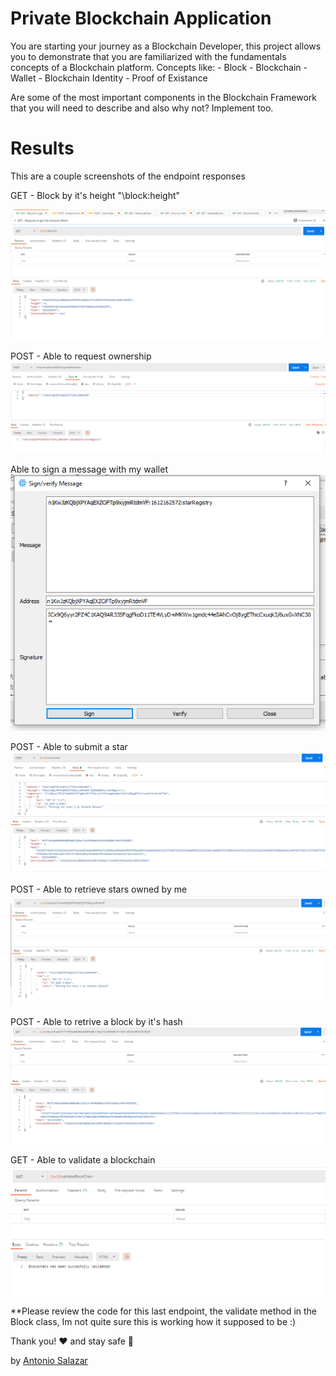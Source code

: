 # Private Blockchain Application

You are starting your journey as a Blockchain Developer, this project allows you to demonstrate
that you are familiarized with the fundamentals concepts of a Blockchain platform.
Concepts like:
    - Block
    - Blockchain
    - Wallet
    - Blockchain Identity
    - Proof of Existance

Are some of the most important components in the Blockchain Framework that you will need to describe and also
why not? Implement too.

# Results

This are a couple screenshots of the endpoint responses

GET - Block by it's height "\block\:height"

![](public/img/genesis-block.PNG)

POST - Able to request ownership
![](public/img/requestValidation.PNG)

Able to sign a message with my wallet
![](public/img/signMsg.PNG)

POST - Able to submit a star
![](public/img/SubmitStar.PNG)

POST - Able to retrieve stars owned by me
![](public/img/ByAddress.PNG)

POST - Able to retrive a block by it's hash
![](public/img/byHash.PNG)

GET - Able to validate a blockchain
![](public/img/validateBlockchain.PNG)

**Please review the code for this last endpoint, the validate method in the Block class, Im not quite sure this is working how it supposed to be :)

Thank you! :heart: and stay safe :pray:

by  [Antonio Salazar](https://www.linkedin.com/in/antonio-salazar-esquivel/)
 
